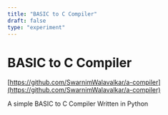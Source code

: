 ```yaml
---
title: "BASIC to C Compiler"
draft: false
type: "experiment"
---
```


# BASIC to C Compiler

[https://github.com/SwarnimWalavalkar/a-compiler](https://github.com/SwarnimWalavalkar/a-compiler)

A simple BASIC to C Compiler Written in Python
